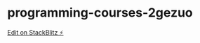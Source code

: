 # programming-courses-2gezuo

[Edit on StackBlitz ⚡️](https://stackblitz.com/edit/programming-courses-2gezuo)